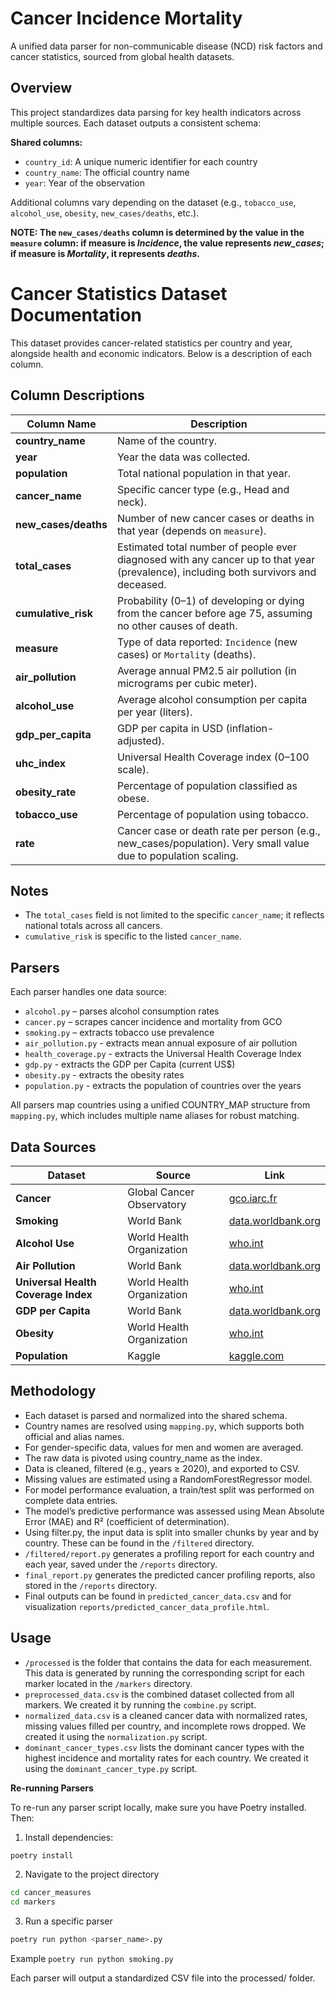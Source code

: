 # Cancer Incidence Mortality
A unified data parser for non-communicable disease (NCD) risk factors and cancer statistics, sourced from global health datasets.


## Overview

This project standardizes data parsing for key health indicators across multiple sources.
Each dataset outputs a consistent schema:

**Shared columns:**
- `country_id`: A unique numeric identifier for each country
- `country_name`: The official country name
- `year`: Year of the observation

Additional columns vary depending on the dataset (e.g., `tobacco_use`, `alcohol_use`, `obesity`, `new_cases/deaths`, etc.).


**NOTE: The `new_cases/deaths` column is determined by the value in the `measure` column: if measure is *Incidence*, the value represents *new_cases*; if measure is *Mortality*, it represents *deaths*.**


# Cancer Statistics Dataset Documentation

This dataset provides cancer-related statistics per country and year, alongside health and economic indicators. Below is a description of each column.

## Column Descriptions

| Column Name          | Description                                                                                                                          |
| -------------------- | ------------------------------------------------------------------------------------------------------------------------------------ |
| **country_name**     | Name of the country.                                                                                                                 |
| **year**             | Year the data was collected.                                                                                                         |
| **population**       | Total national population in that year.                                                                                              |
| **cancer_name**      | Specific cancer type (e.g., Head and neck).                                                                                          |
| **new_cases/deaths** | Number of new cancer cases or deaths in that year (depends on `measure`).                                                            |
| **total_cases**      | Estimated total number of people ever diagnosed with any cancer up to that year (prevalence), including both survivors and deceased. |
| **cumulative_risk**  | Probability (0–1) of developing or dying from the cancer before age 75, assuming no other causes of death.                           |
| **measure**          | Type of data reported: `Incidence` (new cases) or `Mortality` (deaths).                                                              |
| **air_pollution**    | Average annual PM2.5 air pollution (in micrograms per cubic meter).                                                                  |
| **alcohol_use**      | Average alcohol consumption per capita per year (liters).                                                                            |
| **gdp_per_capita**   | GDP per capita in USD (inflation-adjusted).                                                                                          |
| **uhc_index**        | Universal Health Coverage index (0–100 scale).                                                                                       |
| **obesity_rate**     | Percentage of population classified as obese.                                                                                        |
| **tobacco_use**      | Percentage of population using tobacco.                                                                                              |
| **rate**             | Cancer case or death rate per person (e.g., new_cases/population). Very small value due to population scaling.                       |

## Notes

- The `total_cases` field is not limited to the specific `cancer_name`; it reflects national totals across all cancers.
- `cumulative_risk` is specific to the listed `cancer_name`.


## Parsers

Each parser handles one data source:
- `alcohol.py` – parses alcohol consumption rates
- `cancer.py` – scrapes cancer incidence and mortality from GCO
- `smoking.py` – extracts tobacco use prevalence
- `air_pollution.py` - extracts mean annual exposure of air pollution
- `health_coverage.py` - extracts the Universal Health Coverage Index
- `gdp.py` - extracts the GDP per Capita (current US$)
- `obesity.py` - extracts the obesity rates
- `population.py` - extracts the population of countries over the years

All parsers map countries using a unified COUNTRY_MAP structure from `mapping.py`, which includes multiple name aliases for robust matching.


## Data Sources

| Dataset                             | Source                    | Link                                                                                                                                          |
| ----------------------------------- | ------------------------- | --------------------------------------------------------------------------------------------------------------------------------------------- |
| **Cancer**                          | Global Cancer Observatory | [gco.iarc.fr](https://gco.iarc.fr/overtime/en/dataviz/trends)                                                                                 |
| **Smoking**                         | World Bank                | [data.worldbank.org](https://data.worldbank.org/indicator/SH.PRV.SMOK)                                                                        |
| **Alcohol Use**                     | World Health Organization | [who.int](https://www.who.int/data/gho/indicator-metadata-registry/imr-details/462)                                                           |
| **Air Pollution**                   | World Bank                | [data.worldbank.org](https://data.worldbank.org/indicator/EN.ATM.PM25.MC.M3)                                                                  |
| **Universal Health Coverage Index** | World Health Organization | [who.int](https://data.who.int/indicators/i/3805B1E/9A706FD)                                                                                  |
| **GDP per Capita**                  | World Bank                | [data.worldbank.org](https://data.worldbank.org/indicator/NY.GDP.PCAP.CD)                                                                     |
| **Obesity**                         | World Health Organization | [who.int](https://www.who.int/data/gho/data/indicators/indicator-details/GHO/prevalence-of-obesity-among-adults-bmi--30-(crude-estimate)-(-)) |
| **Population**                      | Kaggle                    | [kaggle.com](https://www.kaggle.com/datasets/iamsouravbanerjee/world-population-dataset)                                                      |


## Methodology

- Each dataset is parsed and normalized into the shared schema.
- Country names are resolved using `mapping.py`, which supports both official and alias names.
- For gender-specific data, values for men and women are averaged.
- The raw data is pivoted using country_name as the index.
- Data is cleaned, filtered (e.g., years ≥ 2020), and exported to CSV.
- Missing values are estimated using a RandomForestRegressor model.
- For model performance evaluation, a train/test split was performed on complete data entries.
- The model’s predictive performance was assessed using Mean Absolute Error (MAE) and R² (coefficient of determination).
- Using filter.py, the input data is split into smaller chunks by year and by country. These can be found in the `/filtered` directory.
- `/filtered/report.py` generates a profiling report for each country and each year, saved under the `/reports` directory.
- `final_report.py` generates the predicted cancer profiling reports, also stored in the `/reports` directory.
- Final outputs can be found in `predicted_cancer_data.csv` and for visualization `reports/predicted_cancer_data_profile.html`.


## Usage

- `/processed` is the folder that contains the data for each measurement. This data is generated by running the corresponding script for each marker located in the `/markers` directory.
- `preprocessed_data.csv` is the combined dataset collected from all markers. We created it by running the `combine.py` script.
- `normalized_data.csv` is a cleaned cancer data with normalized rates, missing values filled per country, and incomplete rows dropped. We created it using the `normalization.py` script.
- `dominant_cancer_types.csv` lists the dominant cancer types with the highest incidence and mortality rates for each country. We created it using the `dominant_cancer_type.py` script.


**Re-running Parsers**

To re-run any parser script locally, make sure you have Poetry installed. Then:
1. Install dependencies:
```bash
poetry install
```


2. Navigate to the project directory
```bash
cd cancer_measures
cd markers
```

3. Run a specific parser
```bash
poetry run python <parser_name>.py
```
Example `poetry run python smoking.py`

Each parser will output a standardized CSV file into the processed/ folder.
